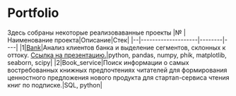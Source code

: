 # Portfolio
Здесь собраны некоторые реализоваванные проекты
|№ |Наименование проекта|Описание|Стек|
|--|--------------------|--------|----|
|1|[Bank](https://github.com/ShNat24/Portfolio/blob/main/Bank/bank.ipynb)|Анализ клиентов банка и выделение сегментов, склонных к оттоку. [Cсылка на презентацию.](https://disk.yandex.ru/i/UH_kFbjfYYEUDQ)|python, pandas, numpy, phik, matplotlib, seaborn, scipy|
|2|Book_service|Поиск информации о самых востребованных книжных предпочтениях читателей для формирования ценностного предложения нового продукта для стартап-сервиса чтения книг по подписке.|SQL, python|




